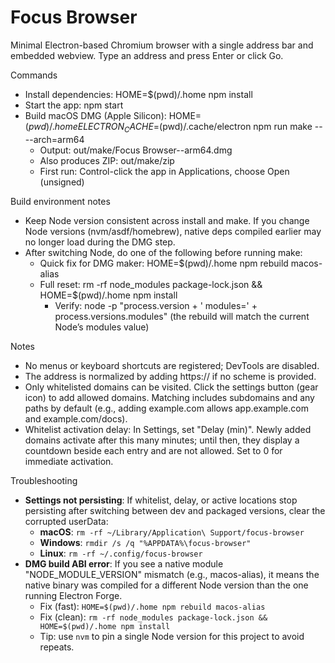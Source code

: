 Focus Browser
================

Minimal Electron-based Chromium browser with a single address bar and embedded webview. Type an address and press Enter or click Go.

Commands

- Install dependencies: HOME=$(pwd)/.home npm install
- Start the app: npm start
- Build macOS DMG (Apple Silicon): HOME=$(pwd)/.home ELECTRON_CACHE=$(pwd)/.cache/electron npm run make -- --arch=arm64
  - Output: out/make/Focus Browser-<version>-arm64.dmg
  - Also produces ZIP: out/make/zip
  - First run: Control-click the app in Applications, choose Open (unsigned)

Build environment notes

- Keep Node version consistent across install and make. If you change Node versions (nvm/asdf/homebrew), native deps compiled earlier may no longer load during the DMG step.
- After switching Node, do one of the following before running make:
  - Quick fix for DMG maker: HOME=$(pwd)/.home npm rebuild macos-alias
  - Full reset: rm -rf node_modules package-lock.json && HOME=$(pwd)/.home npm install
    - Verify: node -p "process.version + ' modules=' + process.versions.modules"
      (the rebuild will match the current Node’s modules value)

Notes

- No menus or keyboard shortcuts are registered; DevTools are disabled.
- The address is normalized by adding https:// if no scheme is provided.
- Only whitelisted domains can be visited. Click the settings button (gear icon) to add allowed domains. Matching includes subdomains and any paths by default (e.g., adding example.com allows app.example.com and example.com/docs).
 - Whitelist activation delay: In Settings, set "Delay (min)". Newly added domains activate after this many minutes; until then, they display a countdown beside each entry and are not allowed. Set to 0 for immediate activation.

Troubleshooting

- **Settings not persisting**: If whitelist, delay, or active locations stop persisting after switching between dev and packaged versions, clear the corrupted userData:
  - **macOS**: `rm -rf ~/Library/Application\ Support/focus-browser`
  - **Windows**: `rmdir /s /q "%APPDATA%\focus-browser"`
  - **Linux**: `rm -rf ~/.config/focus-browser`
 - **DMG build ABI error**: If you see a native module "NODE_MODULE_VERSION" mismatch (e.g., macos-alias), it means the native binary was compiled for a different Node version than the one running Electron Forge.
   - Fix (fast): `HOME=$(pwd)/.home npm rebuild macos-alias`
   - Fix (clean): `rm -rf node_modules package-lock.json && HOME=$(pwd)/.home npm install`
   - Tip: use `nvm` to pin a single Node version for this project to avoid repeats.
